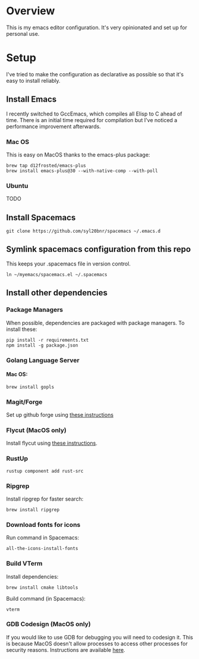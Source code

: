 # Overview

This is my emacs editor configuration. It's very opinionated and set up for personal use.

# Setup

I've tried to make the configuration as declarative as possible so that it's easy to install reliably.

## Install Emacs

I recently switched to GccEmacs, which compiles all Elisp to C ahead of time. There is an initial time required for compilation but I've noticed a performance improvement afterwards.

### Mac OS

This is easy on MacOS thanks to the emacs-plus package:

```
brew tap d12frosted/emacs-plus
brew install emacs-plus@30 --with-native-comp --with-poll
```

### Ubuntu

TODO

## Install Spacemacs

```
git clone https://github.com/syl20bnr/spacemacs ~/.emacs.d
```

## Symlink spacemacs configuration from this repo

This keeps your .spacemacs file in version control.

```
ln ~/myemacs/spacemacs.el ~/.spacemacs
```

## Install other dependencies

### Package Managers

When possible, dependencies are packaged with package managers. To install these:

```
pip install -r requirements.txt
npm install -g package.json
```

### Golang Language Server

#### Mac OS:

```
brew install gopls
```

### Magit/Forge

Set up github forge using [these instructions](https://magit.vc/manual/ghub/Getting-Started.html#Getting-Started)

### Flycut (MacOS only)

Install flycut using [these instructions](https://apps.apple.com/us/app/flycut-clipboard-manager/id442160987?mt=12).

### RustUp

```
rustup component add rust-src
```

### Ripgrep

Install ripgrep for faster search:

```
brew install ripgrep
```

### Download fonts for icons

Run command in Spacemacs:
```
all-the-icons-install-fonts
```

### Build VTerm

Install dependencies:
```
brew install cmake libtools
```
Build command (in Spacemacs):
```
vterm
```

### GDB Codesign (MacOS only)

If you would like to use GDB for debugging you will need to codesign it. This is because MacOS doesn't allow processes to access other processes for security reasons. Instructions are available [here](https://sourceware.org/gdb/wiki/PermissionsDarwin).
